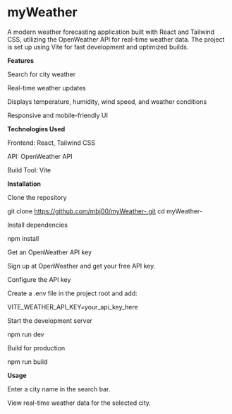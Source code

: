 # myWeather

A modern weather forecasting application built with React and Tailwind CSS, utilizing the OpenWeather API for real-time weather data. The project is set up using Vite for fast development and optimized builds.

**Features**

Search for city weather

Real-time weather updates

Displays temperature, humidity, wind speed, and weather conditions

Responsive and mobile-friendly UI

**Technologies Used**

Frontend: React, Tailwind CSS

API: OpenWeather API

Build Tool: Vite

**Installation**

Clone the repository

git clone https://github.com/mbj00/myWeather-.git
cd myWeather-

Install dependencies

npm install

Get an OpenWeather API key

Sign up at OpenWeather and get your free API key.

Configure the API key

Create a .env file in the project root and add:

VITE_WEATHER_API_KEY=your_api_key_here

Start the development server

npm run dev

Build for production

npm run build

**Usage**

Enter a city name in the search bar.

View real-time weather data for the selected city.